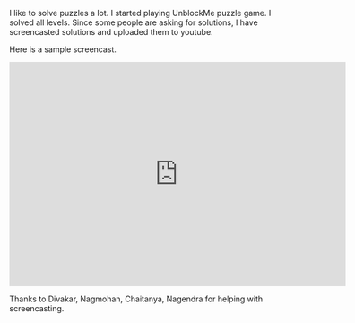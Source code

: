 <!--
.. title: Unblock Me Puzzle Solutions
.. slug: avil-page-unblock-me-all-solutions
.. date: 2013-03-21 12:12:00
.. tags: unblock me
.. Categories: gaming
.. description: All cheats for unblock me iOS/Andoid puzzle game.
-->


I like to solve puzzles a lot. I started playing UnblockMe puzzle game. I solved all levels. Since some people are asking for solutions, I have screencasted solutions and uploaded them to youtube.

Here is a sample screencast.

<embed width="600" height="400"
src="https://www.youtube.com/v/5qvaJPrzzk0?version=3&amp;f=user_uploads&amp;c=google-webdrive-0&amp;app=youtube_gdata"
type="application/x-shockwave-flash" allowfullscreen="true">


Thanks to Divakar, Nagmohan, Chaitanya, Nagendra for helping with screencasting.
